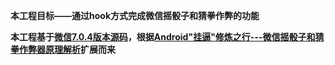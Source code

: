 **本工程目标——通过hook方式完成微信摇骰子和猜拳作弊的功能**

**本工程基于[微信7.0.4版本源码](./docs/weixin_7.0.4_source)，根据[Android"挂逼"修炼之行---微信摇骰子和猜拳作弊器原理解析](https://blog.csdn.net/jiangwei0910410003/article/details/52892330)扩展而来**


